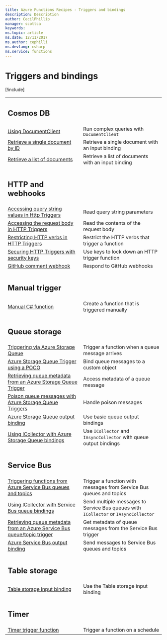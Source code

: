 ```yaml
---
title: Azure Functions Recipes - Triggers and bindings
description: Description
author: CecilPhillip
manager: scottca
keywords:
ms.topic: article
ms.date: 12/11/2017
ms.author: cephilli
ms.devlang: csharp
ms.service: functions
---
```


# Triggers and bindings

[!include[](../includes/header.md)]


| | |
---|---
|<h2>Cosmos DB</h2> | |
[Using DocumentClient](cosmos-db.md#using-documentclient) | Run complex queries with `DocumentClient`
[Retrieve a single document by ID](cosmos-db.md#retrieve-a-single-document-by-id) | Retrieve a single document with an input binding
[Retrieve a list of documents](cosmos-db.md#retrieve-a-list-of-documents) | Retrieve a list of documents with an input binding
| | |
|<h2>HTTP and webhooks</h2> | |
[Accessing query string values in Http Triggers](http.md#accessing-query-string-values-in-http-triggers) | Read query string parameters
[Accessing the request body in HTTP Triggers](http.md#accessing-the-request-body--in-http-triggers) | Read the contents of the request body
[Restricting HTTP verbs in HTTP Triggers](http.md#restricting-http-verbs-in-http-triggers) | Restrict the HTTP verbs that trigger a function
[Securing HTTP Triggers with security keys](http.md#securing-http-triggers-with-security-keys) | Use keys to lock down an HTTP trigger function
[GitHub comment webhook](http.md#github-comment-webhook) | Respond to GitHub webhooks
| | |
|<h2>Manual trigger</h2> | |
[Manual C# function](manual.md#manual-c-function) | Create a function that is triggered manually
| | |
|<h2>Queue storage</h2> | |
[Triggering via Azure Storage Queue](queue-storage.md#triggering-via-azure-storage-queue) | Trigger a function when a queue message arrives
[Azure Storage Queue Trigger using a POCO](queue-storage.md#azure-storage-queue-trigger-using-a-poco) | Bind queue messages to a custom object
[Retrieving queue metadata from an Azure Storage Queue Trigger](queue-storage.md#retrieving-queue-metadata-from-an-azure-storage-queue-trigger) | Access metadata of a queue message
[Poison queue messages with Azure Storage Queue Triggers](queue-storage.md#poison-queue-messages-with-azure-storage-queue-triggers) | Handle poison messages
[Azure Storage Queue output binding](queue-storage.md#azure-storage-queue-output-binding) | Use basic queue output bindings
[Using ICollector with Azure Storage Queue bindings](queue-storage.md#using-icollector-with-azure-storage-queue-bindings) | Use `ICollector` and `IAsyncCollector` with queue output bindings
| | |
|<h2>Service Bus</h2> | |
[Triggering functions from Azure Service Bus queues and topics](service-bus.md#triggering-functions-from-azure-service-bus-queues-and-topics) | Trigger a function with messages from Service Bus queues and topics
[Using ICollector with Service Bus queue bindings](service-bus.md#using-icollector-with-service-bus-queue-bindings) | Send multiple messages to Service Bus queues with `ICollector` or `IAsyncCollector`
[Retrieving queue metadata from an Azure Service Bus queue/topic trigger](service-bus.md#retrieving-queue-metadata-from-an-azure-service-bus-queuetopic-trigger) | Get metadata of queue messages from the Service Bus trigger
[Azure Service Bus output binding](service-bus.md#azure-service-bus-output-binding) | Send messages to Service Bus queues and topics
| | |
|<h2>Table storage</h2> | |
[Table storage input binding](table-storage.md#table-storage-input-binding) | Use the Table storage input binding
| | |
|<h2>Timer</h2> | |
[Timer trigger function](timer.md#timer-trigger-function) | Trigger a function on a schedule